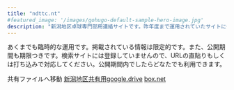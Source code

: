 ```yaml
---
title: "ndttc.nt"
#featured_image: '/images/gohugo-default-sample-hero-image.jpg'
description: "新潟地区卓球専門部用連絡サイトです。昨年度まで運用されていたサイトに代わり静的ジェネレーター”hugo”を用いて掲示板を構築しました。"
---
```

あくまでも臨時的な運用です。掲載されている情報は限定的です。また、公開期間も期限つきです。検索サイトには登録していませんので、URLの直貼りもしくは打ち込みで対応してください。公開期間内でしたらどなたでも利用できます。

共有ファイルへ移動
[新潟地区共有用google.drive](https://drive.google.com/drive/folders/1-em1UO2QYqDjGyVk4uysvBYTzM4ASym9?usp=sharing)
[box.net](https://app.box.com/s/ongd543vmhp5y0t63pu4rf442np29t7b"box.netへ移動")
